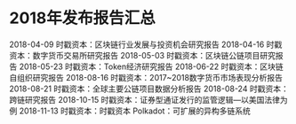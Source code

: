 # 2018年发布报告汇总

2018-04-09 时戳资本：区块链行业发展与投资机会研究报告
2018-04-16 时戳资本：数字货币交易所研究报告
2018-05-03 时戳资本：区块链公链项目研究报告
2018-05-23 时戳资本：Token经济研究报告
2018-06-22 时戳资本：区块链自组织研究报告
2018-08-16 时戳资本：2017~2018数字货币市场表现分析报告
2018-08-21 时戳资本：全球主要公链项目数据分析报告
2018-08-24 时戳资本：跨链研究报告
2018-10-15 时戳资本：证券型通证发行的监管逻辑—以美国法律为例
2018-11-13 时戳资本：时戳资本 Polkadot：可扩展的异构多链系统 
